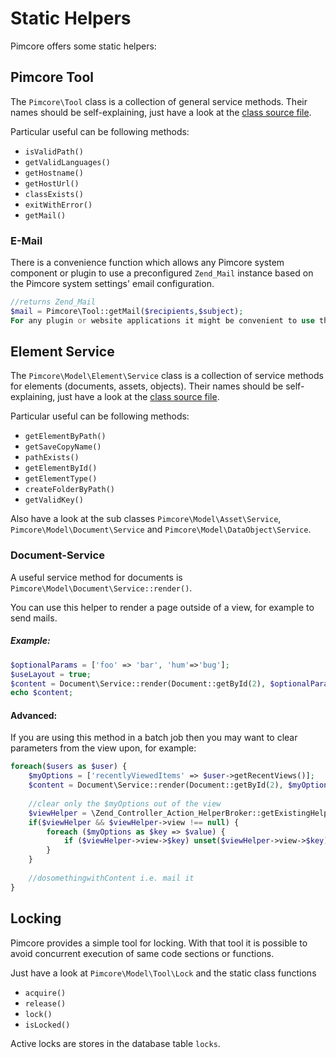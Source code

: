 # Static Helpers

Pimcore offers some static helpers:

## Pimcore Tool
The `Pimcore\Tool` class is a collection of general service methods. Their names should be self-explaining, just have a look at the [class source file](https://github.com/pimcore/pimcore/blob/master/pimcore/lib/Pimcore/Tool.php).

Particular useful can be following methods:
* `isValidPath()`
* `getValidLanguages()`
* `getHostname()`
* `getHostUrl()`
* `classExists()`
* `exitWithError()`
* `getMail()`

### E-Mail
There is a convenience function which allows any Pimcore system component or plugin to use a 
preconfigured `Zend_Mail` instance based on the Pimcore system settings' email configuration.

```php
//returns Zend_Mail
$mail = Pimcore\Tool::getMail($recipients,$subject);
For any plugin or website applications it might be convenient to use this mail configuration instead of having to care for these settings themselves.
```


## Element Service
The `Pimcore\Model\Element\Service` class is a collection of service methods for elements (documents, assets, objects). 
Their names should be self-explaining, just have a look at the [class source file](https://github.com/pimcore/pimcore/blob/master/pimcore/models/Element/Service.php). 

Particular useful can be following methods:
* `getElementByPath()`
* `getSaveCopyName()`
* `pathExists()`
* `getElementById()`
* `getElementType()`
* `createFolderByPath()`
* `getValidKey()`


Also have a look at the sub classes `Pimcore\Model\Asset\Service`, `Pimcore\Model\Document\Service` and 
`Pimcore\Model\DataObject\Service`. 


### Document-Service
A useful service method for documents is `Pimcore\Model\Document\Service::render()`. 

You can use this helper to render a page outside of a view, for example to send mails. 

##### Example:
```php
$optionalParams = ['foo' => 'bar', 'hum'=>'bug'];
$useLayout = true;
$content = Document\Service::render(Document::getById(2), $optionalParams, $useLayout);
echo $content;
```

#### Advanced:
If you are using this method in a batch job then you may want to clear parameters from the view upon, 
for example:

```php
foreach($users as $user) {
    $myOptions = ['recentlyViewedItems' => $user->getRecentViews()];
    $content = Document\Service::render(Document::getById(2), $myOptions, true);
 
    //clear only the $myOptions out of the view
    $viewHelper = \Zend_Controller_Action_HelperBroker::getExistingHelper("ViewRenderer");
    if($viewHelper && $viewHelper->view !== null) {
        foreach ($myOptions as $key => $value) {
            if ($viewHelper->view->$key) unset($viewHelper->view->$key);
        }
    }
 
    //dosomethingwithContent i.e. mail it
}
```

## Locking
Pimcore provides a simple tool for locking. With that tool it is possible to avoid concurrent
execution of same code sections or functions.

Just have a look at `Pimcore\Model\Tool\Lock` and the static class functions 
* `acquire()`
* `release()`
* `lock()`
* `isLocked()`

Active locks are stores in the database table `locks`. 
